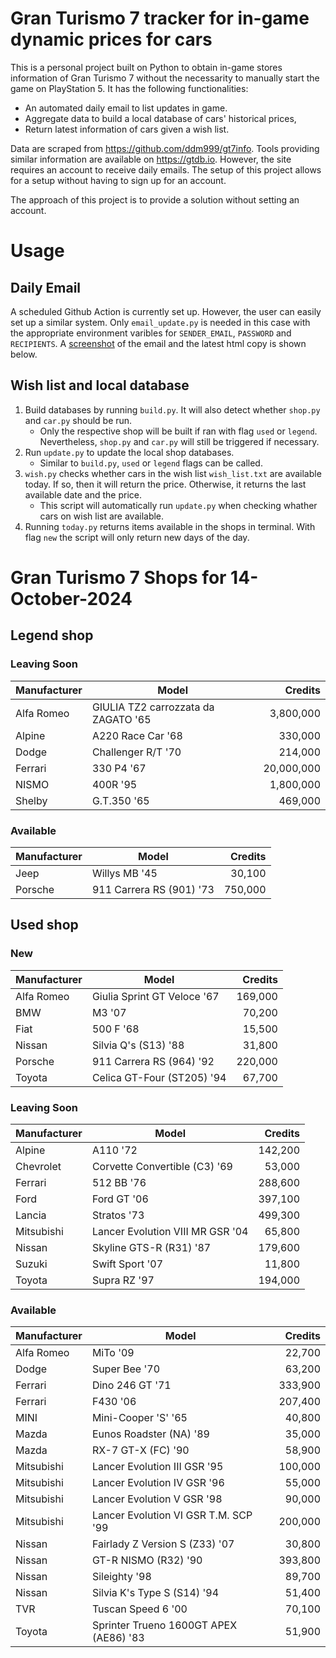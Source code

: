 # Gran Turismo 7 tracker for in-game dynamic prices for cars

This is a personal project built on Python to obtain in-game stores information of Gran Turismo 7 without the necessarity to manually start the game on PlayStation 5. It has the following functionalities:

- An automated daily email to list updates in game.
- Aggregate data to build a local database of cars' historical prices,
- Return latest information of cars given a wish list.

Data are scraped from https://github.com/ddm999/gt7info. Tools providing similar information are available on https://gtdb.io. However, the site requires an account to receive daily emails. The setup of this project allows for a setup without having to sign up for an account.

The approach of this project is to provide a solution without setting an account.

# Usage

## Daily Email

A scheduled Github Action is currently set up. However, the user can easily set up a similar system. Only `email_update.py` is needed in this case with the appropriate environment varibles for `SENDER_EMAIL`, `PASSWORD` and `RECIPIENTS`. A [screenshot](https://raw.githubusercontent.com/marcohoucheng/Gran-Turismo-7-Price-Tracker/main/data/email_screenshot.png) of the email and the latest html copy is shown below.

## Wish list and local database

1. Build databases by running `build.py`. It will also detect whether `shop.py` and `car.py` should be run.
    - Only the respective shop will be built if ran with flag `used` or `legend`. Nevertheless, `shop.py` and `car.py` will still be triggered if necessary.
2. Run `update.py` to update the local shop databases.
    - Similar to `build.py`, `used` or `legend` flags can be called.
3. `wish.py` checks whether cars in the wish list `wish_list.txt` are available today. If so, then it will return the price. Otherwise, it returns the last available date and the price.
    - This script will automatically run `update.py` when checking whather cars on wish list are available.
4. Running `today.py` returns items available in the shops in terminal. With flag `new` the script will only return new days of the day.


# Gran Turismo 7 Shops for 14-October-2024



## Legend shop

### Leaving Soon
 | Manufacturer | Model | Credits |
 | --- | --- | --: |
|Alfa Romeo|GIULIA TZ2 carrozzata da ZAGATO '65|3,800,000|
|Alpine|A220 Race Car '68|330,000|
|Dodge|Challenger R/T '70|214,000|
|Ferrari|330 P4 '67|20,000,000|
|NISMO|400R '95|1,800,000|
|Shelby|G.T.350 '65|469,000|

### Available
 | Manufacturer | Model | Credits |
 | --- | --- | --: |
|Jeep|Willys MB '45|30,100|
|Porsche|911 Carrera RS (901) '73|750,000|


## Used shop

### New
 | Manufacturer | Model | Credits |
 | --- | --- | --: |
|Alfa Romeo|Giulia Sprint GT Veloce '67|169,000|
|BMW|M3 '07|70,200|
|Fiat|500 F '68|15,500|
|Nissan|Silvia Q's (S13) '88|31,800|
|Porsche|911 Carrera RS (964) '92|220,000|
|Toyota|Celica GT-Four (ST205) '94|67,700|

### Leaving Soon
 | Manufacturer | Model | Credits |
 | --- | --- | --: |
|Alpine|A110 '72|142,200|
|Chevrolet|Corvette Convertible (C3) '69|53,000|
|Ferrari|512 BB '76|288,600|
|Ford|Ford GT '06|397,100|
|Lancia|Stratos '73|499,300|
|Mitsubishi|Lancer Evolution VIII MR GSR '04|65,800|
|Nissan|Skyline GTS-R (R31) '87|179,600|
|Suzuki|Swift Sport '07|11,800|
|Toyota|Supra RZ '97|194,000|

### Available
 | Manufacturer | Model | Credits |
 | --- | --- | --: |
|Alfa Romeo|MiTo '09|22,700|
|Dodge|Super Bee '70|63,200|
|Ferrari|Dino 246 GT '71|333,900|
|Ferrari|F430 '06|207,400|
|MINI|Mini-Cooper 'S' '65|40,800|
|Mazda|Eunos Roadster (NA) '89|35,000|
|Mazda|RX-7 GT-X (FC) '90|58,900|
|Mitsubishi|Lancer Evolution III GSR '95|100,000|
|Mitsubishi|Lancer Evolution IV GSR '96|55,000|
|Mitsubishi|Lancer Evolution V GSR '98|90,000|
|Mitsubishi|Lancer Evolution VI GSR T.M. SCP '99|200,000|
|Nissan|Fairlady Z Version S (Z33) '07|30,800|
|Nissan|GT-R NISMO (R32) '90|393,800|
|Nissan|Sileighty '98|89,700|
|Nissan|Silvia K's Type S (S14) '94|51,400|
|TVR|Tuscan Speed 6 '00|70,100|
|Toyota|Sprinter Trueno 1600GT APEX (AE86) '83|51,900|
